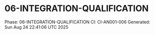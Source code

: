 # 06-INTEGRATION-QUALIFICATION
Phase: 06-INTEGRATION-QUALIFICATION
CI: CI-AN001-006
Generated: Sun Aug 24 22:41:06 UTC 2025
